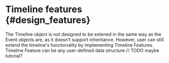 # Timeline features {#design_features}
The Timeline object is not designed to be extened in the same way as the Event objects are, as it doesn't support inheritance. However, user can still extend the timeline's functionality by implementing Timeline Features.  
Timeline Feature can be any user-defined data structure // TODO maybe tutorial?
